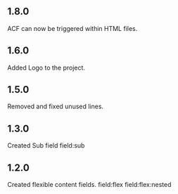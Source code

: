 ## 1.8.0

ACF can now be triggered within HTML files.

## 1.6.0

Added Logo to the project.

## 1.5.0
Removed and fixed unused lines.

## 1.3.0

Created Sub field
field:sub

## 1.2.0

Created flexible content fields.
field:flex
field:flex:nested